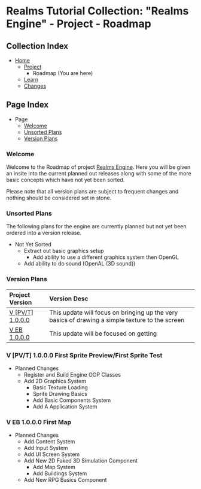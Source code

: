 [Page]:https://github.com/Ancient-Majik-Tech/Social.Wiki.Libs.Engine/blob/main/Project/Roadmap.md

[Page Home]:https://github.com/Ancient-Majik-Tech/Social.Wiki.Libs.Engine/blob/main/README.md
[Page Project Home]:https://github.com/Ancient-Majik-Tech/Social.Wiki.Libs.Engine/blob/main/Project/Project_Home.md
[Page Learn Home]:https://github.com/Ancient-Majik-Tech/Social.Wiki.Libs.Engine/blob/main/Learn/Learn_Home.md
[Page Changes Home]:https://github.com/Ancient-Majik-Tech/Social.Wiki.Libs.Engine/blob/main/Changes/Changes_Home.md

[Sec Welcome]:https://github.com/Ancient-Majik-Tech/Social.Wiki.Libs.Engine/blob/main/Project/Roadmap.md#welcome
[Sec Unplaced Changes]:https://github.com/Ancient-Majik-Tech/Social.Wiki.Libs.Engine/blob/main/Project/Roadmap.md@unsorted-plans
[Sec Versioning Plan]:https://github.com/Ancient-Majik-Tech/Social.Wiki.Libs.Engine/blob/main/Project/Roadmap.md#version-plans

[Sec Release P1]:link

[Sec Release EP1]:link

[Sec Release B1]:link

[Sec Release EB1]:https://github.com/Ancient-Majik-Tech/Social.Wiki.Libs.Engine/blob/main/Project/Roadmap.md#v-eb-1.0.0.0-first-map

[Sec Release PV1]:https://github.com/Ancient-Majik-Tech/Social.Wiki.Libs.Engine/blob/main/Project/Roadmap.md#v-[pv/t]-1.0.0.0-first-sprite-preview/first-sprite-test

[Sec Release T1]:link

[Sec Release ET1]:link

# Realms Tutorial Collection: "Realms Engine" - Project - Roadmap

## Collection Index

- [Home][Page Home]
	- [Project][Page Project Home]
		- Roadmap (You are here)
	- [Learn][Page Learn Home]
	- [Changes][Page Changes Home]

## Page Index

- Page
	- [Welcome][Sec Welcome]
	- [Unsorted Plans][Sec Unplaced Changes]
	- [Version Plans][Sec Versioning Plan]

### Welcome

Welcome to the Roadmap of project [Realms Engine][Page Home]. Here you will be given an insite into the current planned out releases along with some of the more basic concepts which have not yet been sorted.

Please note that all version plans are subject to frequent changes and nothing should be considered set in stone.

### Unsorted Plans

The following plans for the engine are currently planned but not yet been ordered into a version release.

- Not Yet Sorted
	- Extract out basic graphics setup
		- Add ability to use a different graphics system then OpenGL
	- Add ability to do sound (OpenAL (3D sound))

### Version Plans

|Project Version|Version Desc|
|:---|:---|
|[V [PV/T] 1.0.0.0][Sec Release PV1]|This update will focus on bringing up the very basics of drawing a simple texture to the screen|
|[V EB 1.0.0.0][Sec Release EB1]|This update will be focused on getting


### V [PV/T] 1.0.0.0 First Sprite Preview/First Sprite Test

- Planned Changes
	- Register and Build Engine OOP Classes
	- Add 2D Graphics System
		- Basic Texture Loading
		- Sprite Drawing Basics
		- Add Basic Components System
		- Add A Application System
		
### V EB 1.0.0.0 First Map

- Planned Changes
	- Add Content System
	- Add Input System
	- Add UI Screen System
	- Add New 2D Faked 3D Simulation Component
		- Add Map System
		- Add Buildings System
	- Add New RPG Basics Component